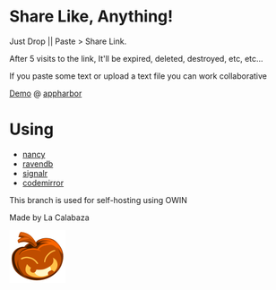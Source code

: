 Share Like, Anything!
=====

Just Drop || Paste > Share Link. 

After 5 visits to the link, It'll be expired, deleted, destroyed, etc, etc...

If you paste some text or upload a text file you can work collaborative

[Demo](http://sharelikeanything.apphb.com) @ [appharbor](https://appharbor.com/)

Using
===

- [nancy](http://nancyfx.org/)
- [ravendb](http://ravendb.net/)
- [signalr](http://signalr.net/)
- [codemirror](http://codemirror.net/)

This branch is used for self-hosting using OWIN

Made by La Calabaza

![La Calabaza](https://github.com/jjchiw/dpath/raw/master/calabaza.png "La Calabaza")
